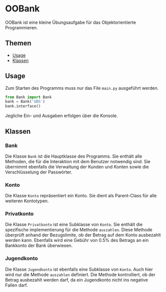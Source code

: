 # OOBank
OOBank ist eine kleine Übungsaufgabe für das Objektorientierte Programmieren.
## Themen
- [Usage](#usage)
- [Klassen](#klassen)


## Usage
Zum Starten des Programms muss nur das File `main.py` ausgeführt werden. 
```python
from Bank import Bank
bank = Bank('UBS')
bank.interface()
```
Jegliche Ein- und Ausgaben erfolgen über die Konsole. 

## Klassen
### Bank
Die Klasse `Bank` ist die Hauptklasse des Programms. Sie enthält alle Methoden, die für die Interaktion mit dem Benutzer notwendig sind.
Sie übernimmt ebenfalls die Verwaltung der Kunden und Konten sowie die Verschlüsselung der Passwörter.

### Konto
Die Klasse `Konto` repräsentiert ein Konto. Sie dient als Parent-Class für alle weiteren Kontotypen.


### Privatkonto
Die Klasse `Privatkonto` ist eine Subklasse von `Konto`. Sie enthält die spezifische implementierung für die Methode `auszahlen`.
Diese Methode überprüft anhand der Bezugslimite, ob der Betrag auf dem Konto ausbezahlt werden kann. Ebenfalls wird eine Gebühr von 0.5% des Betrags an ein Bankkonto der Bank überwiesen.

### Jugendkonto
Die Klasse `Jugendkonto` ist ebenfalls eine Subklasse von `Konto`. Auch hier wird nur die Methode `auszahlen` definiert.
Die Methode kontrolliert, ob der Betrag ausbezahlt werden darf, da ein Jugendkonto nicht ins negative Fallen darf.